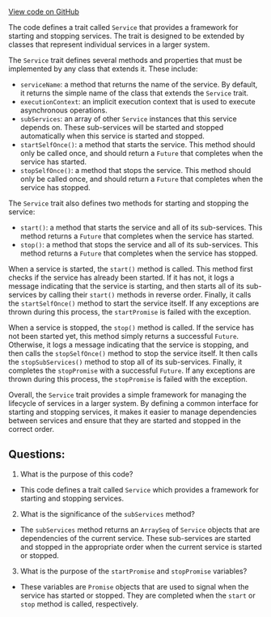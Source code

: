 [View code on GitHub](https://github.com/alephium/alephium/blob/master/util/src/main/scala/org/alephium/util/Service.scala)

The code defines a trait called `Service` that provides a framework for starting and stopping services. The trait is designed to be extended by classes that represent individual services in a larger system. 

The `Service` trait defines several methods and properties that must be implemented by any class that extends it. These include:

- `serviceName`: a method that returns the name of the service. By default, it returns the simple name of the class that extends the `Service` trait.
- `executionContext`: an implicit execution context that is used to execute asynchronous operations.
- `subServices`: an array of other `Service` instances that this service depends on. These sub-services will be started and stopped automatically when this service is started and stopped.
- `startSelfOnce()`: a method that starts the service. This method should only be called once, and should return a `Future` that completes when the service has started.
- `stopSelfOnce()`: a method that stops the service. This method should only be called once, and should return a `Future` that completes when the service has stopped.

The `Service` trait also defines two methods for starting and stopping the service:

- `start()`: a method that starts the service and all of its sub-services. This method returns a `Future` that completes when the service has started.
- `stop()`: a method that stops the service and all of its sub-services. This method returns a `Future` that completes when the service has stopped.

When a service is started, the `start()` method is called. This method first checks if the service has already been started. If it has not, it logs a message indicating that the service is starting, and then starts all of its sub-services by calling their `start()` methods in reverse order. Finally, it calls the `startSelfOnce()` method to start the service itself. If any exceptions are thrown during this process, the `startPromise` is failed with the exception.

When a service is stopped, the `stop()` method is called. If the service has not been started yet, this method simply returns a successful `Future`. Otherwise, it logs a message indicating that the service is stopping, and then calls the `stopSelfOnce()` method to stop the service itself. It then calls the `stopSubServices()` method to stop all of its sub-services. Finally, it completes the `stopPromise` with a successful `Future`. If any exceptions are thrown during this process, the `stopPromise` is failed with the exception.

Overall, the `Service` trait provides a simple framework for managing the lifecycle of services in a larger system. By defining a common interface for starting and stopping services, it makes it easier to manage dependencies between services and ensure that they are started and stopped in the correct order.
## Questions: 
 1. What is the purpose of this code?
- This code defines a trait called `Service` which provides a framework for starting and stopping services.

2. What is the significance of the `subServices` method?
- The `subServices` method returns an `ArraySeq` of `Service` objects that are dependencies of the current service. These sub-services are started and stopped in the appropriate order when the current service is started or stopped.

3. What is the purpose of the `startPromise` and `stopPromise` variables?
- These variables are `Promise` objects that are used to signal when the service has started or stopped. They are completed when the `start` or `stop` method is called, respectively.